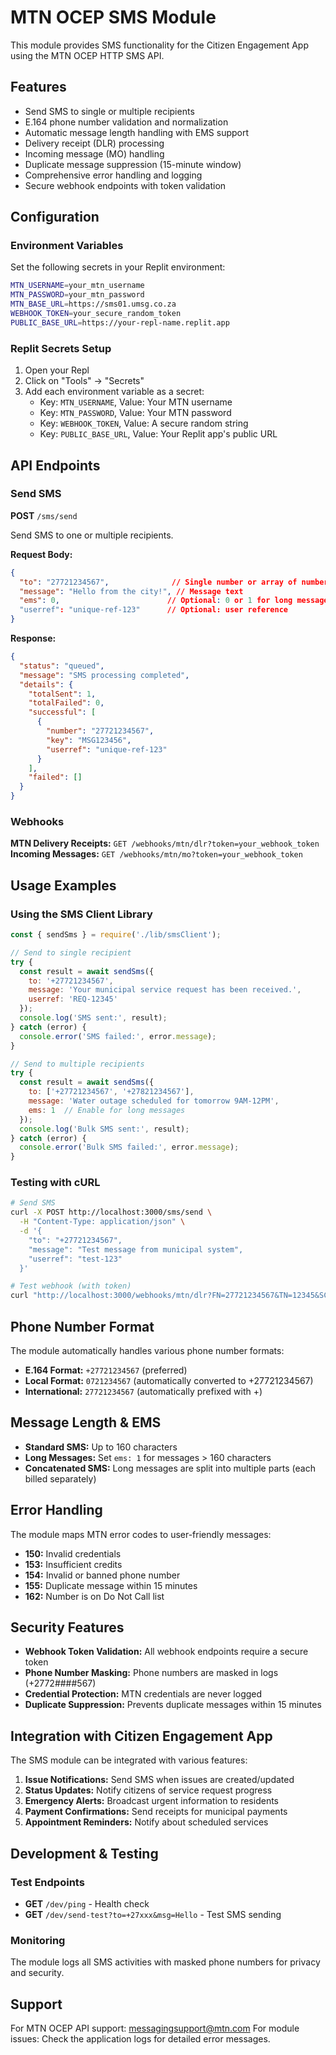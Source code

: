 # MTN OCEP SMS Module

This module provides SMS functionality for the Citizen Engagement App using the MTN OCEP HTTP SMS API.

## Features

- Send SMS to single or multiple recipients
- E.164 phone number validation and normalization
- Automatic message length handling with EMS support
- Delivery receipt (DLR) processing
- Incoming message (MO) handling
- Duplicate message suppression (15-minute window)
- Comprehensive error handling and logging
- Secure webhook endpoints with token validation

## Configuration

### Environment Variables

Set the following secrets in your Replit environment:

```bash
MTN_USERNAME=your_mtn_username
MTN_PASSWORD=your_mtn_password
MTN_BASE_URL=https://sms01.umsg.co.za
WEBHOOK_TOKEN=your_secure_random_token
PUBLIC_BASE_URL=https://your-repl-name.replit.app
```

### Replit Secrets Setup

1. Open your Repl
2. Click on "Tools" → "Secrets"
3. Add each environment variable as a secret:
   - Key: `MTN_USERNAME`, Value: Your MTN username
   - Key: `MTN_PASSWORD`, Value: Your MTN password
   - Key: `WEBHOOK_TOKEN`, Value: A secure random string
   - Key: `PUBLIC_BASE_URL`, Value: Your Replit app's public URL

## API Endpoints

### Send SMS

**POST** `/sms/send`

Send SMS to one or multiple recipients.

**Request Body:**
```json
{
  "to": "27721234567",              // Single number or array of numbers
  "message": "Hello from the city!", // Message text
  "ems": 0,                        // Optional: 0 or 1 for long messages
  "userref": "unique-ref-123"      // Optional: user reference
}
```

**Response:**
```json
{
  "status": "queued",
  "message": "SMS processing completed",
  "details": {
    "totalSent": 1,
    "totalFailed": 0,
    "successful": [
      {
        "number": "27721234567",
        "key": "MSG123456",
        "userref": "unique-ref-123"
      }
    ],
    "failed": []
  }
}
```

### Webhooks

**MTN Delivery Receipts:** `GET /webhooks/mtn/dlr?token=your_webhook_token`
**Incoming Messages:** `GET /webhooks/mtn/mo?token=your_webhook_token`

## Usage Examples

### Using the SMS Client Library

```javascript
const { sendSms } = require('./lib/smsClient');

// Send to single recipient
try {
  const result = await sendSms({
    to: '+27721234567',
    message: 'Your municipal service request has been received.',
    userref: 'REQ-12345'
  });
  console.log('SMS sent:', result);
} catch (error) {
  console.error('SMS failed:', error.message);
}

// Send to multiple recipients
try {
  const result = await sendSms({
    to: ['+27721234567', '+27821234567'],
    message: 'Water outage scheduled for tomorrow 9AM-12PM',
    ems: 1  // Enable for long messages
  });
  console.log('Bulk SMS sent:', result);
} catch (error) {
  console.error('Bulk SMS failed:', error.message);
}
```

### Testing with cURL

```bash
# Send SMS
curl -X POST http://localhost:3000/sms/send \
  -H "Content-Type: application/json" \
  -d '{
    "to": "+27721234567",
    "message": "Test message from municipal system",
    "userref": "test-123"
  }'

# Test webhook (with token)
curl "http://localhost:3000/webhooks/mtn/dlr?FN=27721234567&TN=12345&SC=1&ST=DELIVRD&RF=MSG123&TS=2024-01-01T10:00:00Z&token=your_webhook_token"
```

## Phone Number Format

The module automatically handles various phone number formats:

- **E.164 Format:** `+27721234567` (preferred)
- **Local Format:** `0721234567` (automatically converted to +27721234567)
- **International:** `27721234567` (automatically prefixed with +)

## Message Length & EMS

- **Standard SMS:** Up to 160 characters
- **Long Messages:** Set `ems: 1` for messages > 160 characters
- **Concatenated SMS:** Long messages are split into multiple parts (each billed separately)

## Error Handling

The module maps MTN error codes to user-friendly messages:

- **150:** Invalid credentials
- **153:** Insufficient credits
- **154:** Invalid or banned phone number
- **155:** Duplicate message within 15 minutes
- **162:** Number is on Do Not Call list

## Security Features

- **Webhook Token Validation:** All webhook endpoints require a secure token
- **Phone Number Masking:** Phone numbers are masked in logs (+2772####567)
- **Credential Protection:** MTN credentials are never logged
- **Duplicate Suppression:** Prevents duplicate messages within 15 minutes

## Integration with Citizen Engagement App

The SMS module can be integrated with various features:

1. **Issue Notifications:** Send SMS when issues are created/updated
2. **Status Updates:** Notify citizens of service request progress
3. **Emergency Alerts:** Broadcast urgent information to residents
4. **Payment Confirmations:** Send receipts for municipal payments
5. **Appointment Reminders:** Notify about scheduled services

## Development & Testing

### Test Endpoints

- **GET** `/dev/ping` - Health check
- **GET** `/dev/send-test?to=+27xxx&msg=Hello` - Test SMS sending

### Monitoring

The module logs all SMS activities with masked phone numbers for privacy and security.

## Support

For MTN OCEP API support: messagingsupport@mtn.com
For module issues: Check the application logs for detailed error messages.